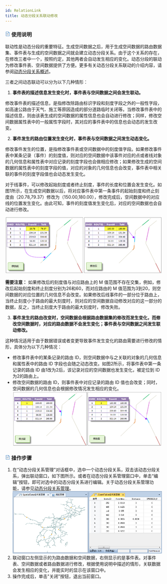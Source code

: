 ```yaml
---
id: RelationLink
title: 动态分段关系联动修改
---
```

### ![](../img/read.gif) 使用说明

联动性是动态分段的重要特征。生成空间数据之后，用于生成空间数据的路由数据集、事件表与生成的空间数据之间就会建立动态分段关系。由于这个关系的存在，在修改三者中一个，按照约定，其他两者会自动发生相应的变化。动态分段的联动为修改事件表、空间数据提供了方便。更多有关动态分段关系联动的介绍内容，请参阅[动态分段关系概述](AboutRelationManage.html)。

三者之间动态联动可以分为以下几种情形：

1. **事件表的描述信息发生变化时，事件表与空间数据之间会发生联动。**

修改事件表的描述信息，是指修改除路由标识字段和刻度字段之外的一般性字段，如高速公路由于天气、施工等原因造成的部分道路临时关闭等。当修改事件表中的描述信息，则由该表生成的空间数据的属性信息也会自动进行修改；同样，修改空间数据属性表中的一般属性字段时，其对应的事件表中的信息也会动态的发生改变。

2. **事件发生的路由位置发生变化时，事件表与空间数据之间发生动态变化。**

修改事件发生的位置，是指修改事件表或空间数据中的刻度值字段。如果修改事件表中某条记录（事件）的刻度值，则对应的空间数据中该事件对应的点或者线对象的几何信息和属性表中对应记录的刻度字段也会做相应修改；如果修改生成的空间数据的属性表中的刻度字段的值，对应的对象的几何信息也会改变，事件表中相关联的事件的刻度字段值也会动态发生变化。

对于线事件，可以修改起始刻度或者终止刻度，事件的长度和位置会发生变化。如图1所示，在生成空间数据以后，将对应事件表中第一条事件的起始刻度和终止刻度由（20.78,79.37）修改为（150.00,180.00），修改完成后，空间数据中的对应线的位置发生变化。由此可知，事件的刻度值发生变化后，对应的空间数据也会自动进行修改。

![](img/SpatialData2.png)  
  
**需要注意：** 如果修改后的刻度值与对应路由上的 M 值范围不存在交集，例如，修改后起始刻度和终止刻度分别为26和60，而对应路由的 M
值范围为3到20，则空间数据的对应位置的几何信息不会改变。如果修改后线事件的一部分位于路由上，当终止刻度小于路由的最大刻度时，则对应的空间数据自动修改对应的这一部分的数据，反之，当终止刻度大于路由的最大刻度时，修改失败。

3. **事件发生的路由改变时，空间数据会根据路由数据集的修改而发生变化，而修改空间数据时，对应的路由数据不会发生变化；事件表与空间数据之间发生联动修改。**

这种情况适用于由于数据错误或者变更导致事件发生变化的路由需要进行修改的情形，具体分为以下几种情况：

  * 修改事件表中的某条记录的路由 ID，则空间数据中与之关联的对象的几何信息和属性表中的路由 ID 字段也会随之动态改变。如图2所示，将事件表中第一条记录的路由 ID 由1改为2后，该记录对应的空间数据也发生变化，被定位到 ID 为2的路由上。
  * 修改空间数据的路由 ID，则事件表中对应记录的路由 ID 值也会改变；同时，空间数据的几何信息也会根据修改情况发生相应的变化。
![](img/SpatialData3.png)  

### ![](../img/read.gif) 操作步骤

1. 在“动态分段关系管理”对话框中，选中一个动态分段关系，双击该动态分段关系，弹出联动窗口，如下图所示。或者在动态分段关系管理窗口中，单击“编辑”按钮，即可对选中的动态分段关系进行编辑。关于动态分段关系管理功能，请参见[动态分段关系管理](RelationManage.html)。
![](img/RelationLinkWin.png)  
2. 联动窗口左侧显示的为路由数据和空间数据，右侧显示的是事件表。对事件表、空间数据或者路由数据进行修改，根据使用说明中描述的情形，关联数据会发生相应的变化，并能实时的显示在该窗口中。
3. 操作完成后，单击"关闭"按钮，退出当前窗口。